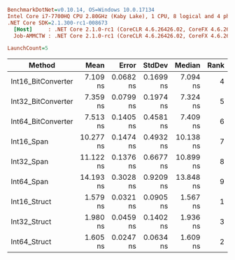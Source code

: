 ``` ini

BenchmarkDotNet=v0.10.14, OS=Windows 10.0.17134
Intel Core i7-7700HQ CPU 2.80GHz (Kaby Lake), 1 CPU, 8 logical and 4 physical cores
.NET Core SDK=2.1.300-rc1-008673
  [Host]     : .NET Core 2.1.0-rc1 (CoreCLR 4.6.26426.02, CoreFX 4.6.26426.04), 64bit RyuJIT
  Job-AMMCTW : .NET Core 2.1.0-rc1 (CoreCLR 4.6.26426.02, CoreFX 4.6.26426.04), 64bit RyuJIT

LaunchCount=5  

```
|             Method |      Mean |     Error |    StdDev |    Median | Rank |
|------------------- |----------:|----------:|----------:|----------:|-----:|
| Int16_BitConverter |  7.109 ns | 0.0682 ns | 0.1699 ns |  7.094 ns |    4 |
| Int32_BitConverter |  7.359 ns | 0.0799 ns | 0.1974 ns |  7.324 ns |    5 |
| Int64_BitConverter |  7.513 ns | 0.1405 ns | 0.4581 ns |  7.409 ns |    6 |
|         Int16_Span | 10.277 ns | 0.1474 ns | 0.4932 ns | 10.138 ns |    7 |
|         Int32_Span | 11.122 ns | 0.1376 ns | 0.6677 ns | 10.899 ns |    8 |
|         Int64_Span | 14.193 ns | 0.3028 ns | 0.9209 ns | 13.848 ns |    9 |
|       Int16_Struct |  1.579 ns | 0.0321 ns | 0.0905 ns |  1.567 ns |    1 |
|       Int32_Struct |  1.980 ns | 0.0459 ns | 0.1402 ns |  1.936 ns |    3 |
|       Int64_Struct |  1.605 ns | 0.0247 ns | 0.0634 ns |  1.609 ns |    2 |
